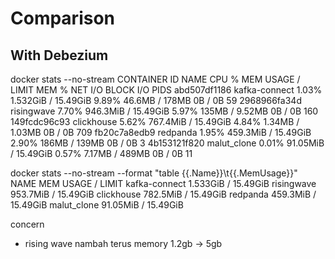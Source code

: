 # Comparison 

## With Debezium

<!-- while idle -->
docker stats --no-stream
CONTAINER ID   NAME            CPU %     MEM USAGE / LIMIT     MEM %     NET I/O           BLOCK I/O   PIDS
abd507df1186   kafka-connect   1.03%     1.532GiB / 15.49GiB   9.89%     46.6MB / 178MB    0B / 0B     59
2968966fa34d   risingwave      7.70%     946.3MiB / 15.49GiB   5.97%     135MB / 9.52MB    0B / 0B     160
149fcdc96c93   clickhouse      5.62%     767.4MiB / 15.49GiB   4.84%     1.34MB / 1.03MB   0B / 0B     709
fb20c7a8edb9   redpanda        1.95%     459.3MiB / 15.49GiB   2.90%     186MB / 139MB     0B / 0B     3
4b153121f820   malut_clone     0.01%     91.05MiB / 15.49GiB   0.57%     7.17MB / 489MB    0B / 0B     11


docker stats --no-stream --format "table {{.Name}}\t{{.MemUsage}}"
NAME            MEM USAGE / LIMIT
kafka-connect   1.533GiB / 15.49GiB
risingwave      953.7MiB / 15.49GiB
clickhouse      782.5MiB / 15.49GiB
redpanda        459.3MiB / 15.49GiB
malut_clone     91.05MiB / 15.49GiB


concern
- rising wave nambah terus memory 1.2gb -> 5gb